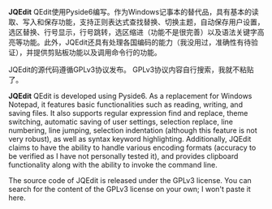  **JQEdit** 
QEdit使用Pyside6编写。作为Windows记事本的替代品，具有基本的读取、写入和保存功能，支持正则表达式查找替换、切换主题，自动保存用户设置，选区替换、行号显示，行号跳转，选区缩进（功能不是很完善）以及语法关键字高亮等功能。此外，JQEdit还具有处理各国编码的能力（我没用过，准确性有待验证），并提供剪贴板功能以及调用命令行的功能。

JQEdit的源代码遵循GPLv3协议发布。 GPLv3协议内容自行搜索，我就不粘贴了。

 **JQEdit** 
QEdit is developed using Pyside6. As a replacement for Windows Notepad, it features basic functionalities such as reading, writing, and saving files. It also supports regular expression find and replace, theme switching, automatic saving of user settings, selection replace, line numbering, line jumping, selection indentation (although this feature is not very robust), as well as syntax keyword highlighting. Additionally, JQEdit claims to have the ability to handle various encoding formats (accuracy to be verified as I have not personally tested it), and provides clipboard functionality along with the ability to invoke the command line.

The source code of JQEdit is released under the GPLv3 license. You can search for the content of the GPLv3 license on your own; I won't paste it here.
